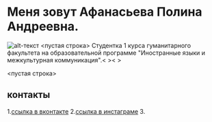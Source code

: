 # Меня зовут Афанасьева Полина Андреевна.
![alt-текст](https://pp.userapi.com/c836533/v836533793/5853b/bDsSuxmq_Z0.jpg "Необязательный титул")
<пустая строка>
 Студентка 1 курса гуманитарного факультета на образовательной программе "Иностранные языки и межкультурная коммуникация".< >< >
 
<пустая строка>
## контакты 
 1.[ссылка в вконтакте](hhtp://www.vk.com/polinaaf/)
 2.[ссылка в инстаграме](hhtp://www.instagram.com/tiskau_tornado/)
 3.
 



